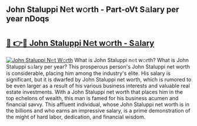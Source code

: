 ## John Staluppi N𝚎t w𝚘rth - Part-oVt S𝚊lary per year nDoqs

# <h2><a href="http://gc3p35j.nevu.top/?p=John+Staluppi">🔗 👉🔴 John Staluppi N𝚎t w𝚘rth - S𝚊lary</a></h2>

[![John Staluppi N𝚎t W𝚘rth](https://i.imgur.com/Oavwk0R.jpeg)](http://gc3p35j.nevu.top/?p=John+Staluppi)
What is John Staluppi n𝚎t w𝚘rth? What is John Staluppi s𝚊lary per year?
This prosperous person's John Staluppi net worth is considerable, placing him among the industry's elite. His salary is significant, but it is dwarfed by John Staluppi net worth, which is rumored to be even larger as a result of his various business interests and valuable real estate investments. With a John Staluppi net worth that places him in the top echelons of wealth, this man is famed for his business acumen and financial savvy. This affluent individual, whose John Staluppi net worth is in the billions and who earns an impressive salary, is a prime demonstration of the might of hard labor, dedication, and financial wisdom.
